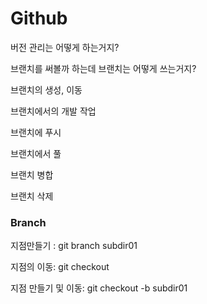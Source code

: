 # Github

버전 관리는 어떻게 하는거지?

브랜치를 써볼까 하는데 브랜치는 어떻게 쓰는거지?





브랜치의 생성, 이동

브랜치에서의 개발 작업

브랜치에 푸시

브랜치에서 풀

브랜치 병합

브랜치 삭제



### Branch

지점만들기 : git branch subdir01

지점의 이동: git checkout

지점 만들기 및 이동: git checkout -b subdir01

